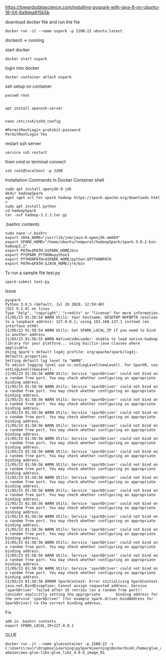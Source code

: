https://towardsdatascience.com/installing-pyspark-with-java-8-on-ubuntu-18-04-6a9dea915b5b

download docker file and run the file

    docker run -it --name uspark -p 2200:22 ubuntu:latest

dockerd → running

start docker

    docker start uspark

login into docker

    docker container attach uspark


ssh setup on container

    passwd root


    apt install openssh-server


    nano /etc/ssh/sshd_config
    
    #PermitRootLogin prohibit-password
    PermitRootLogin Yes

restart ssh server

    service ssh restart

from cmd or terminal connect

    ssh root@localhost -p 2200
    


Installation Commands in Docker Container shell

    sudo apt install openjdk-8-jdk
    mkdir hadoopSpark
    wget <get url for spark hadoop https://spark.apache.org/downloads.html >
    sudo apt install python
    cd hadoopSpark
    tar -xvf hadoop-3.2.3.tar.gz

.bashrc contents

    sudo nano ~/.bashrc
    export JAVA_HOME="/usr/lib/jvm/java-8-openjdk-amd64"
    export SPARK_HOME="/home/ubuntu/temporal/hadoopSpark/spark-3.0.2-bin-hadoop3.2"
    export PATH=$PATH:$SPARK_HOME/bin
    export PYSPARK_PYTHON=python3
    export PYTHONPATH=$SPARK_HOME/python:$PYTHONPATH
    export PATH=$PATH:$JAVA_HOME/jre/bin

    
To run a sample file test.py

    spark-submit test.py
    

Issue
    
    pyspark
    Python 3.8.5 (default, Jul 28 2020, 12:59:40)
    [GCC 9.3.0] on linux
    Type "help", "copyright", "credits" or "license" for more information.
    21/05/23 01:58:54 WARN Utils: Your hostname, DESKTOP-NVFBPT8 resolves to a loopback address: 127.0.0.1; using 192.168.137.1 instead (on interface eth0)
    21/05/23 01:58:54 WARN Utils: Set SPARK_LOCAL_IP if you need to bind to another address
    21/05/23 01:58:55 WARN NativeCodeLoader: Unable to load native-hadoop library for your platform... using builtin-java classes where applicable
    Using Spark's default log4j profile: org/apache/spark/log4j-defaults.properties
    Setting default log level to "WARN".
    To adjust logging level use sc.setLogLevel(newLevel). For SparkR, use setLogLevel(newLevel).
    21/05/23 01:58:56 WARN Utils: Service 'sparkDriver' could not bind on a random free port. You may check whether configuring an appropriate binding address.
    21/05/23 01:58:56 WARN Utils: Service 'sparkDriver' could not bind on a random free port. You may check whether configuring an appropriate binding address.
    21/05/23 01:58:56 WARN Utils: Service 'sparkDriver' could not bind on a random free port. You may check whether configuring an appropriate binding address.
    21/05/23 01:58:56 WARN Utils: Service 'sparkDriver' could not bind on a random free port. You may check whether configuring an appropriate binding address.
    21/05/23 01:58:56 WARN Utils: Service 'sparkDriver' could not bind on a random free port. You may check whether configuring an appropriate binding address.
    21/05/23 01:58:56 WARN Utils: Service 'sparkDriver' could not bind on a random free port. You may check whether configuring an appropriate binding address.
    21/05/23 01:58:56 WARN Utils: Service 'sparkDriver' could not bind on a random free port. You may check whether configuring an appropriate binding address.
    21/05/23 01:58:56 WARN Utils: Service 'sparkDriver' could not bind on a random free port. You may check whether configuring an appropriate binding address.
    21/05/23 01:58:56 WARN Utils: Service 'sparkDriver' could not bind on a random free port. You may check whether configuring an appropriate binding address.
    21/05/23 01:58:56 WARN Utils: Service 'sparkDriver' could not bind on a random free port. You may check whether configuring an appropriate binding address.
    21/05/23 01:58:56 WARN Utils: Service 'sparkDriver' could not bind on a random free port. You may check whether configuring an appropriate binding address.
    21/05/23 01:58:56 WARN Utils: Service 'sparkDriver' could not bind on a random free port. You may check whether configuring an appropriate binding address.
    21/05/23 01:58:56 WARN Utils: Service 'sparkDriver' could not bind on a random free port. You may check whether configuring an appropriate binding address.
    21/05/23 01:58:56 WARN Utils: Service 'sparkDriver' could not bind on a random free port. You may check whether configuring an appropriate binding address.
    21/05/23 01:58:56 WARN Utils: Service 'sparkDriver' could not bind on a random free port. You may check whether configuring an appropriate binding address.
    21/05/23 01:58:56 WARN Utils: Service 'sparkDriver' could not bind on a random free port. You may check whether configuring an appropriate binding address.
    21/05/23 01:58:56 ERROR SparkContext: Error initializing SparkContext.
    java.net.BindException: Cannot assign requested address: Service 'sparkDriver' failed after 16 retries (on a random free port)! Consider explicitly setting the appropriate       binding address for the service 'sparkDriver' (for example spark.driver.bindAddress for SparkDriver) to the correct binding address.
    
    
Fix

    add in .bashrc contents
    export SPARK_LOCAL_IP=127.0.0.1
 
 GLUE
 
    docker run -it --name gluecontainer -p 2200:22 -v C:\Users\raulr\Dropbox\Learning\pySparkLearning\Dockerbind:/home/glue_user/workspace/ amazon/aws-glue-libs:glue_libs_4.0.0_image_01

